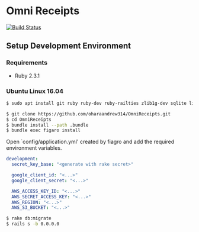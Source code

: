 # Omni Receipts

[![Build Status](https://travis-ci.org/oharaandrew314/OmniReceipts.svg?branch=master)](https://travis-ci.org/oharaandrew314/OmniReceipts)

## Setup Development Environment

### Requirements

- Ruby 2.3.1

### Ubuntu Linux 16.04

```bash
$ sudo apt install git ruby ruby-dev ruby-railties zlib1g-dev sqlite libsqlite3-dev nodejs
```

```bash
$ git clone https://github.com/oharaandrew314/OmniReceipts.git
$ cd OmniReceipts
$ bundle install --path .bundle
$ bundle exec figaro install
```

Open `config/application.yml' created by fiagro and add the required environment variables.

```yml
development:
  secret_key_base: "<generate with rake secret>"

  google_client_id: "<...>"
  google_client_secret: "<...>"

  AWS_ACCESS_KEY_ID: "<...>"
  AWS_SECRET_ACCESS_KEY: "<...>"
  AWS_REGION: "<...>"
  AWS_S3_BUCKET: "<...>"
  ```

```bash
$ rake db:migrate
$ rails s -b 0.0.0.0
```
